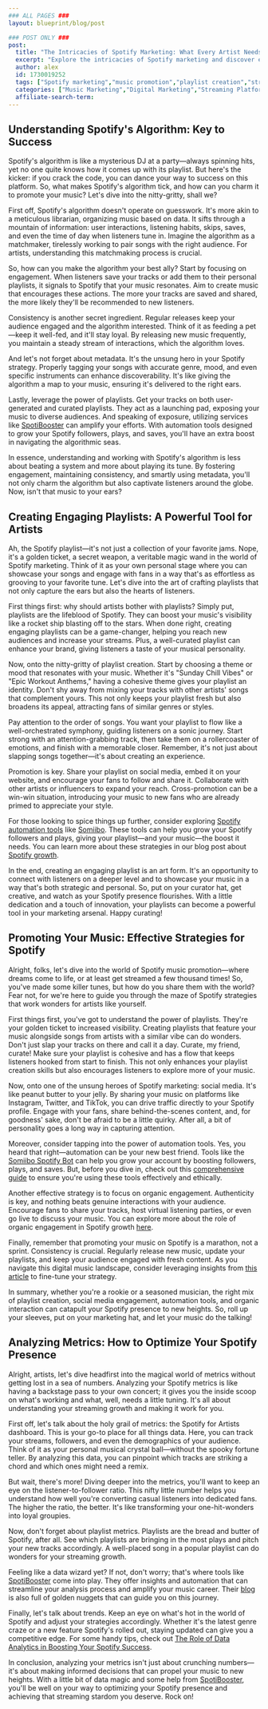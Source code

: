 ```yaml
---
### ALL PAGES ###
layout: blueprint/blog/post

### POST ONLY ###
post:
  title: "The Intricacies of Spotify Marketing: What Every Artist Needs to Know"
  excerpt: "Explore the intricacies of Spotify marketing and discover essential strategies for artists to effectively grow their audience and maximize their reach on the platform."
  author: alex
  id: 1730019252
  tags: ["Spotify marketing","music promotion","playlist creation","streaming growth"]
  categories: ["Music Marketing","Digital Marketing","Streaming Platforms"]
  affiliate-search-term: 
---
```


## Understanding Spotify's Algorithm: Key to Success

Spotify's algorithm is like a mysterious DJ at a party—always spinning hits, yet no one quite knows how it comes up with its playlist. But here's the kicker: if you crack the code, you can dance your way to success on this platform. So, what makes Spotify's algorithm tick, and how can you charm it to promote your music? Let's dive into the nitty-gritty, shall we?

First off, Spotify's algorithm doesn't operate on guesswork. It's more akin to a meticulous librarian, organizing music based on data. It sifts through a mountain of information: user interactions, listening habits, skips, saves, and even the time of day when listeners tune in. Imagine the algorithm as a matchmaker, tirelessly working to pair songs with the right audience. For artists, understanding this matchmaking process is crucial.

So, how can you make the algorithm your best ally? Start by focusing on engagement. When listeners save your tracks or add them to their personal playlists, it signals to Spotify that your music resonates. Aim to create music that encourages these actions. The more your tracks are saved and shared, the more likely they'll be recommended to new listeners.

Consistency is another secret ingredient. Regular releases keep your audience engaged and the algorithm interested. Think of it as feeding a pet—keep it well-fed, and it'll stay loyal. By releasing new music frequently, you maintain a steady stream of interactions, which the algorithm loves.

And let's not forget about metadata. It's the unsung hero in your Spotify strategy. Properly tagging your songs with accurate genre, mood, and even specific instruments can enhance discoverability. It's like giving the algorithm a map to your music, ensuring it's delivered to the right ears.

Lastly, leverage the power of playlists. Get your tracks on both user-generated and curated playlists. They act as a launching pad, exposing your music to diverse audiences. And speaking of exposure, utilizing services like [SpotiBooster](https://spotibooster.com) can amplify your efforts. With automation tools designed to grow your Spotify followers, plays, and saves, you'll have an extra boost in navigating the algorithmic seas.

In essence, understanding and working with Spotify's algorithm is less about beating a system and more about playing its tune. By fostering engagement, maintaining consistency, and smartly using metadata, you'll not only charm the algorithm but also captivate listeners around the globe. Now, isn't that music to your ears?

## Creating Engaging Playlists: A Powerful Tool for Artists

Ah, the Spotify playlist—it's not just a collection of your favorite jams. Nope, it's a golden ticket, a secret weapon, a veritable magic wand in the world of Spotify marketing. Think of it as your own personal stage where you can showcase your songs and engage with fans in a way that's as effortless as grooving to your favorite tune. Let's dive into the art of crafting playlists that not only capture the ears but also the hearts of listeners.

First things first: why should artists bother with playlists? Simply put, playlists are the lifeblood of Spotify. They can boost your music's visibility like a rocket ship blasting off to the stars. When done right, creating engaging playlists can be a game-changer, helping you reach new audiences and increase your streams. Plus, a well-curated playlist can enhance your brand, giving listeners a taste of your musical personality.



Now, onto the nitty-gritty of playlist creation. Start by choosing a theme or mood that resonates with your music. Whether it's "Sunday Chill Vibes" or "Epic Workout Anthems," having a cohesive theme gives your playlist an identity. Don't shy away from mixing your tracks with other artists' songs that complement yours. This not only keeps your playlist fresh but also broadens its appeal, attracting fans of similar genres or styles.

Pay attention to the order of songs. You want your playlist to flow like a well-orchestrated symphony, guiding listeners on a sonic journey. Start strong with an attention-grabbing track, then take them on a rollercoaster of emotions, and finish with a memorable closer. Remember, it's not just about slapping songs together—it's about creating an experience.

Promotion is key. Share your playlist on social media, embed it on your website, and encourage your fans to follow and share it. Collaborate with other artists or influencers to expand your reach. Cross-promotion can be a win-win situation, introducing your music to new fans who are already primed to appreciate your style.

For those looking to spice things up further, consider exploring [Spotify automation tools](https://spotibooster.com/blog/unlocking-the-power-of-spotify-automation-how-somiibo-can-boost-your-music-career) like [Somiibo](https://somiibo.com/platforms/spotify-bot). These tools can help you grow your Spotify followers and plays, giving your playlist—and your music—the boost it needs. You can learn more about these strategies in our blog post about [Spotify growth](https://spotibooster.com/blog/spotify-growth-unleashed-exploring-new-strategies-for-2024).

In the end, creating an engaging playlist is an art form. It's an opportunity to connect with listeners on a deeper level and to showcase your music in a way that's both strategic and personal. So, put on your curator hat, get creative, and watch as your Spotify presence flourishes. With a little dedication and a touch of innovation, your playlists can become a powerful tool in your marketing arsenal. Happy curating!

## Promoting Your Music: Effective Strategies for Spotify

Alright, folks, let's dive into the world of Spotify music promotion—where dreams come to life, or at least get streamed a few thousand times! So, you've made some killer tunes, but how do you share them with the world? Fear not, for we're here to guide you through the maze of Spotify strategies that work wonders for artists like yourself.

First things first, you've got to understand the power of playlists. They're your golden ticket to increased visibility. Creating playlists that feature your music alongside songs from artists with a similar vibe can do wonders. Don't just slap your tracks on there and call it a day. Curate, my friend, curate! Make sure your playlist is cohesive and has a flow that keeps listeners hooked from start to finish. This not only enhances your playlist creation skills but also encourages listeners to explore more of your music.

Now, onto one of the unsung heroes of Spotify marketing: social media. It's like peanut butter to your jelly. By sharing your music on platforms like Instagram, Twitter, and TikTok, you can drive traffic directly to your Spotify profile. Engage with your fans, share behind-the-scenes content, and, for goodness' sake, don't be afraid to be a little quirky. After all, a bit of personality goes a long way in capturing attention.

Moreover, consider tapping into the power of automation tools. Yes, you heard that right—automation can be your new best friend. Tools like the [Somiibo Spotify Bot](https://spotibooster.com/blog/how-to-amplify-your-spotify-presence-with-somiibo) can help you grow your account by boosting followers, plays, and saves. But, before you dive in, check out this [comprehensive guide](https://spotibooster.com/blog/mastering-spotify-growth-a-comprehensive-guide-to-using-automation-tools) to ensure you're using these tools effectively and ethically.

Another effective strategy is to focus on organic engagement. Authenticity is key, and nothing beats genuine interactions with your audience. Encourage fans to share your tracks, host virtual listening parties, or even go live to discuss your music. You can explore more about the role of organic engagement in Spotify growth [here](https://spotibooster.com/blog/spotify-growth-what-role-does-organic-engagement-play).



Finally, remember that promoting your music on Spotify is a marathon, not a sprint. Consistency is crucial. Regularly release new music, update your playlists, and keep your audience engaged with fresh content. As you navigate this digital music landscape, consider leveraging insights from [this article](https://spotibooster.com/blog/the-art-of-spotify-marketing-navigating-the-digital-music-landscape) to fine-tune your strategy.

In summary, whether you're a rookie or a seasoned musician, the right mix of playlist creation, social media engagement, automation tools, and organic interaction can catapult your Spotify presence to new heights. So, roll up your sleeves, put on your marketing hat, and let your music do the talking!

## Analyzing Metrics: How to Optimize Your Spotify Presence

Alright, artists, let's dive headfirst into the magical world of metrics without getting lost in a sea of numbers. Analyzing your Spotify metrics is like having a backstage pass to your own concert; it gives you the inside scoop on what's working and what, well, needs a little tuning. It's all about understanding your streaming growth and making it work for you.

First off, let's talk about the holy grail of metrics: the Spotify for Artists dashboard. This is your go-to place for all things data. Here, you can track your streams, followers, and even the demographics of your audience. Think of it as your personal musical crystal ball—without the spooky fortune teller. By analyzing this data, you can pinpoint which tracks are striking a chord and which ones might need a remix.

But wait, there's more! Diving deeper into the metrics, you'll want to keep an eye on the listener-to-follower ratio. This nifty little number helps you understand how well you're converting casual listeners into dedicated fans. The higher the ratio, the better. It's like transforming your one-hit-wonders into loyal groupies.

Now, don't forget about playlist metrics. Playlists are the bread and butter of Spotify, after all. See which playlists are bringing in the most plays and pitch your new tracks accordingly. A well-placed song in a popular playlist can do wonders for your streaming growth.

Feeling like a data wizard yet? If not, don't worry; that's where tools like [SpotiBooster](https://spotibooster.com) come into play. They offer insights and automation that can streamline your analysis process and amplify your music career. Their [blog](https://spotibooster.com/blog/how-spotibooster-is-changing-the-game-for-independent-artists) is also full of golden nuggets that can guide you on this journey.

Finally, let's talk about trends. Keep an eye on what's hot in the world of Spotify and adjust your strategies accordingly. Whether it's the latest genre craze or a new feature Spotify's rolled out, staying updated can give you a competitive edge. For some handy tips, check out [The Role of Data Analytics in Boosting Your Spotify Success](https://spotibooster.com/blog/the-role-of-data-analytics-in-boosting-your-spotify-success).

In conclusion, analyzing your metrics isn't just about crunching numbers—it's about making informed decisions that can propel your music to new heights. With a little bit of data magic and some help from [SpotiBooster](https://spotibooster.com/blog/the-ultimate-guide-to-spotify-marketing-in-2024), you'll be well on your way to optimizing your Spotify presence and achieving that streaming stardom you deserve. Rock on!
